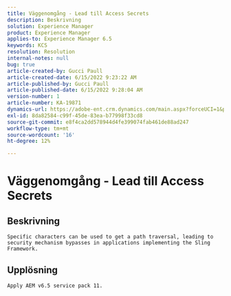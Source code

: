 ```yaml
---
title: Väggenomgång - Lead till Access Secrets
description: Beskrivning
solution: Experience Manager
product: Experience Manager
applies-to: Experience Manager 6.5
keywords: KCS
resolution: Resolution
internal-notes: null
bug: true
article-created-by: Gucci Paull
article-created-date: 6/15/2022 9:23:22 AM
article-published-by: Gucci Paull
article-published-date: 6/15/2022 9:28:04 AM
version-number: 1
article-number: KA-19871
dynamics-url: https://adobe-ent.crm.dynamics.com/main.aspx?forceUCI=1&pagetype=entityrecord&etn=knowledgearticle&id=7d9168ca-8cec-ec11-bb3d-000d3a5c4890
exl-id: 8da82584-c99f-45de-83ea-b77998f33cd8
source-git-commit: e8f4ca2dd578944d4fe399074fab461de88ad247
workflow-type: tm+mt
source-wordcount: '16'
ht-degree: 12%

---
```


# Väggenomgång - Lead till Access Secrets

## Beskrivning


`Specific characters can be used to get a path traversal, leading to security mechanism bypasses in applications implementing the Sling Framework.`


## Upplösning


`Apply AEM v6.5 service pack 11.`
